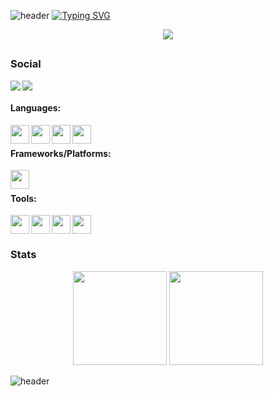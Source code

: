 ![header](https://capsule-render.vercel.app/api?type=waving&color=000&height=80&section=header)
[![Typing SVG](https://readme-typing-svg.demolab.com?font=Tiny5&size=40&duration=3500&pause=300&color=E20338&center=true&width=435&lines=kl3z)](https://git.io/typing-svg)
<div align="center">
    <img src="https://media0.giphy.com/media/v1.Y2lkPTc5MGI3NjExd2l3eDI2b3cxYjBua254aXBsaHhtdHc3dmZuZTlpdDVteGdiMXp1cyZlcD12MV9pbnRlcm5hbF9naWZfYnlfaWQmY3Q9Zw/BemKqR9RDK4V2/giphy.gif" >
</div>

##

<h3> Social </h3>
<a href="mailto:kl3z.off@gmail.com">
    <img src="https://img.shields.io/badge/-Gmail-000?style=flat&logo=Gmail&logoColor=ea4335&labelColor=000" align="left">
</a>
<a href="https://discord.com/users/665679739549384704">
    <img src="https://img.shields.io/badge/-discord-000?style=flat&logo=discord&logoColor=5865F2&labelColor=000">
</a>

#### Languages:
<img width="30" height="30" align="left" src="https://skillicons.dev/icons?i=js" />
<img width="30" height="30" align="left" src="https://skillicons.dev/icons?i=cpp" />
<img width="30" height="30" align="left" src="https://skillicons.dev/icons?i=ts" />
<img width="30" height="30" align="left" src="https://skillicons.dev/icons?i=c" />
<br/>  

#### Frameworks/Platforms:
<img width="30" height="30" align="left" src="https://skillicons.dev/icons?i=nodejs" />
<br/> 

#### Tools:
<img width="30" height="30" align="left" src="https://skillicons.dev/icons?i=vscode" />
<img width="30" height="30" align="left" src="https://skillicons.dev/icons?i=git" />
<img width="30" height="30" align="left" src="https://skillicons.dev/icons?i=linux" />
<img width="30" height="30" src="https://skillicons.dev/icons?i=vim" />
<br/ >

<h3> Stats </h3>

<div align="center">
<img height="150" src="https://github-readme-stats.vercel.app/api?username=abdelali77&show_icons=true&hide_title=true&title_color=FFF&bg_color=000&icon_color=6c757d&text_color=E20338&border_radius=10&hide_border=true" />
<img height="150" src="https://github-readme-stats.vercel.app/api/top-langs/?username=abdelali77&layout=compact&langs_count=8&bg_color=000&icon_color=495057&border_radius=15&hide_border=true&text_color=fff&hide_title=true" />
</div>

![header](https://capsule-render.vercel.app/api?type=waving&color=000&height=80&section=footer)
